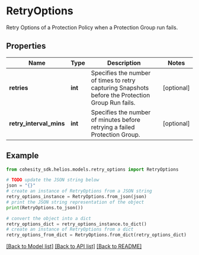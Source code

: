 # RetryOptions

Retry Options of a Protection Policy when a Protection Group run fails.

## Properties

Name | Type | Description | Notes
------------ | ------------- | ------------- | -------------
**retries** | **int** | Specifies the number of times to retry capturing Snapshots before the Protection Group Run fails. | [optional] 
**retry_interval_mins** | **int** | Specifies the number of minutes before retrying a failed Protection Group. | [optional] 

## Example

```python
from cohesity_sdk.helios.models.retry_options import RetryOptions

# TODO update the JSON string below
json = "{}"
# create an instance of RetryOptions from a JSON string
retry_options_instance = RetryOptions.from_json(json)
# print the JSON string representation of the object
print(RetryOptions.to_json())

# convert the object into a dict
retry_options_dict = retry_options_instance.to_dict()
# create an instance of RetryOptions from a dict
retry_options_from_dict = RetryOptions.from_dict(retry_options_dict)
```
[[Back to Model list]](../README.md#documentation-for-models) [[Back to API list]](../README.md#documentation-for-api-endpoints) [[Back to README]](../README.md)


